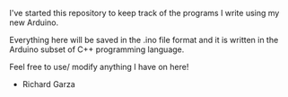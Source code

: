 I've started this repository to keep track of the programs I write using my new Arduino.

Everything here will be saved in the .ino file format and it is written in the Arduino subset of C++ programming language.

Feel free to use/ modify anything I have on here!

- Richard Garza
